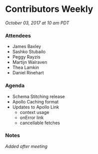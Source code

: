 # Contributors Weekly

*October 03, 2017 at 10 am PDT*

### Attendees
- James Baxley
- Sashko Stubailo
- Peggy Rayzis
- Martijn Walraven
- Thea Lamkin
- Daniel Rinehart

### Agenda
- Schema Stitching release
- Apollo Caching format
- Updates to Apollo Link
  - context usage
  - onError link
  - cancellable fetches

### Notes
*Added after meeting*
